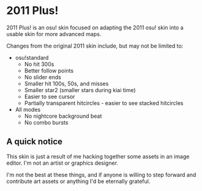 # 2011 Plus!
2011 Plus! is an osu! skin focused on adapting the 2011 osu! skin into a usable skin for more advanced maps.

Changes from the original 2011 skin include, but may not be limited to:
- osu!standard
    - No hit 300s
    - Better follow points
    - No slider ends
    - Smaller hit 100s, 50s, and misses
    - Smaller star2 (smaller stars during kiai time)
    - Easier to see cursor
    - Partially transparent hitcircles - easier to see stacked hitcircles
- All modes
    - No nightcore background beat
    - No combo bursts

## A quick notice
This skin is just a result of me hacking together some assets in an image editor. I'm not an artist or graphics designer.

I'm not the best at these things, and if anyone is willing to step forward and contribute art assets or anything I'd be eternally grateful.
